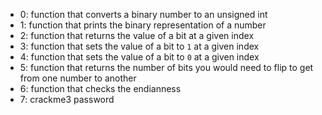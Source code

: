 - 0: function that converts a binary number to an unsigned int
- 1: function that prints the binary representation of a number
- 2: function that returns the value of a bit at a given index
- 3: function that sets the value of a bit to `1` at a given index
- 4: function that sets the value of a bit to `0` at a given index
- 5: function that returns the number of bits you would need to flip to get from one number to another
- 6: function that checks the endianness
- 7: crackme3 password